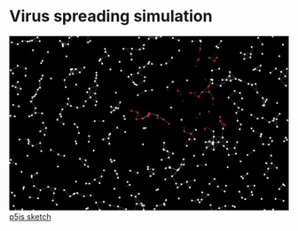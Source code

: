# Virus spreading simulation

![Screenshot](Screenshot.png)
[p5js sketch](https://editor.p5js.org/dubrov/sketches/K-ehFdHt)
